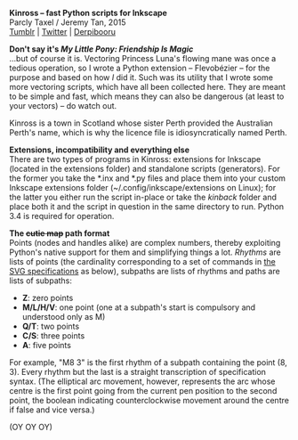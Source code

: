**Kinross – fast Python scripts for Inkscape**  
Parcly Taxel / Jeremy Tan, 2015  
[Tumblr](http://parclytaxel.tumblr.com) | [Twitter](https://twitter.com/Parcly_Taxel) | [Derpibooru](https://derpiboo.ru/profiles/Parcly+Taxel)  

**Don't say it's _My Little Pony: Friendship Is Magic_**  
…but of course it is. Vectoring Princess Luna's flowing mane was once a tedious operation, so I wrote a Python extension – Flevobézier – for the purpose and based on how *I* did it. Such was its utility that I wrote some more vectoring scripts, which have all been collected here. They are meant to be simple and fast, which means they can also be dangerous (at least to your vectors) – do watch out.

Kinross is a town in Scotland whose sister Perth provided the Australian Perth's name, which is why the licence file is idiosyncratically named Perth.

**Extensions, incompatibility and everything else**  
There are two types of programs in Kinross: extensions for Inkscape (located in the extensions folder) and standalone scripts (generators). For the former you take the \*.inx and \*.py files and place them into your custom Inkscape extensions folder (~/.config/inkscape/extensions on Linux); for the latter you either run the script in-place or take the *kinback* folder and place both it and the script in question in the same directory to run. Python 3.4 is required for operation.

**The ~~cutie map~~ path format**  
Points (nodes and handles alike) are complex numbers, thereby exploiting Python's native support for them and simplifying things a lot. *Rhythms* are lists of points (the cardinality corresponding to a set of commands in [the SVG specifications](http://www.w3.org/TR/SVG11/paths.html) as below), subpaths are lists of rhythms and paths are lists of subpaths:
* **Z**: zero points
* **M/L/H/V**: one point (one at a subpath's start is compulsory and understood only as M)
* **Q/T**: two points
* **C/S**: three points
* **A**: five points

For example, "M8 3" is the first rhythm of a subpath containing the point (8, 3). Every rhythm but the last is a straight transcription of specification syntax. (The elliptical arc movement, however, represents the arc whose centre is the first point going from the current pen position to the second point, the boolean indicating counterclockwise movement around the centre if false and vice versa.)

(OY OY OY)
